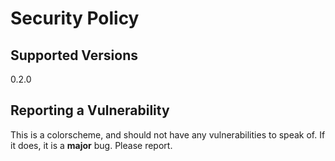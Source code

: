 # Security Policy

## Supported Versions

0.2.0

## Reporting a Vulnerability

This is a colorscheme, and should not have any vulnerabilities to speak of. If it does, it is a **major** bug. Please report.
